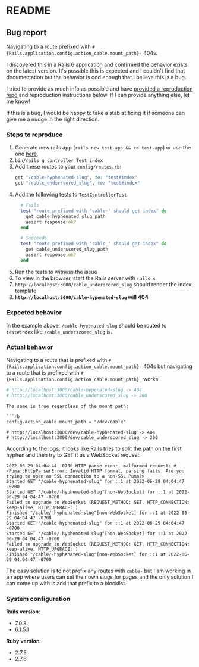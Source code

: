 # README

## Bug report

Navigating to a route prefixed with `#{Rails.application.config.action_cable.mount_path}-` 404s.

I discovered this in a Rails 6 application and confirmed the behavior exists on the latest version. It's possible this is expected and I couldn't find that documentation but the behavior is odd enough that I believe this is a bug.

I tried to provide as much info as possible and have [provided a reproduction repo](https://github.com/andrewmcodes/rails-cable-route-bug-reproduction) and reproduction instructions below. If I can provide anything else, let me know!

If this is a bug, I would be happy to take a stab at fixing it if someone can give me a nudge in the right direction.

### Steps to reproduce

1. Generate new rails app (`rails new test-app && cd test-app`) or use the one [here](https://github.com/andrewmcodes/rails-cable-route-bug-reproduction).
2. `bin/rails g controller Test index`
3. Add these routes to your `config/routes.rb`:
    ```rb
    get "/cable-hyphenated-slug", to: "test#index"
    get "/cable_underscored_slug", to: "test#index"
    ```
4. Add the following tests to `TestControllerTest`
    ```rb
      # Fails
      test "route prefixed with 'cable-' should get index" do
        get cable_hyphenated_slug_path
        assert response.ok?
      end

      # Succeeds
      test "route prefixed with 'cable_' should get index" do
        get cable_underscored_slug_path
        assert response.ok?
      end
    ```
5. Run the tests to witness the issue
6. To view in the browser, start the Rails server with `rails s`
  1. `http://localhost:3000/cable_underscored_slug` should render the index template
  2. **`http://localhost:3000/cable-hypenated-slug` will 404**


### Expected behavior

In the example above, `/cable-hypenated-slug` should be routed to `test#index` like `/cable_underscored_slug` is.

### Actual behavior

Navigating to a route that is prefixed with `#{Rails.application.config.action_cable.mount_path}-` 404s but navigating to a route that is prefixed with `#{Rails.application.config.action_cable.mount_path}_` works.

```rb
# http://localhost:3000/cable-hypenated-slug -> 404
# http://localhost:3000/cable_underscored_slug -> 200
```

```
The same is true regardless of the mount path:

```rb
config.action_cable.mount_path = "/dev/cable"

# http://localhost:3000/dev/cable-hyphenated-slug -> 404
# http://localhost:3000/dev/cable_underscored_slug -> 200
```

According to the logs, it looks like Rails tries to split the path on the first hyphen and then try to GET it as a WebSocket request:

```log
2022-06-29 04:04:44 -0700 HTTP parse error, malformed request: #<Puma::HttpParserError: Invalid HTTP format, parsing fails. Are you trying to open an SSL connection to a non-SSL Puma?>
Started GET "/cable-hyphenated-slug" for ::1 at 2022-06-29 04:04:47 -0700
Started GET "/cable/-hyphenated-slug"[non-WebSocket] for ::1 at 2022-06-29 04:04:47 -0700
Failed to upgrade to WebSocket (REQUEST_METHOD: GET, HTTP_CONNECTION: keep-alive, HTTP_UPGRADE: )
Finished "/cable/-hyphenated-slug"[non-WebSocket] for ::1 at 2022-06-29 04:04:47 -0700
Started GET "/cable-hyphenated-slug" for ::1 at 2022-06-29 04:04:47 -0700
Started GET "/cable/-hyphenated-slug"[non-WebSocket] for ::1 at 2022-06-29 04:04:47 -0700
Failed to upgrade to WebSocket (REQUEST_METHOD: GET, HTTP_CONNECTION: keep-alive, HTTP_UPGRADE: )
Finished "/cable/-hyphenated-slug"[non-WebSocket] for ::1 at 2022-06-29 04:04:47 -0700
```

The easy solution is to not prefix any routes with `cable-` but I am working in an app where users can set their own slugs for pages and the only solution I can come up with is add that prefix to a blocklist.

### System configuration

**Rails version**:

- 7.0.3
- 6.1.5.1

**Ruby version**:

- 2.7.5
- 2.7.6
